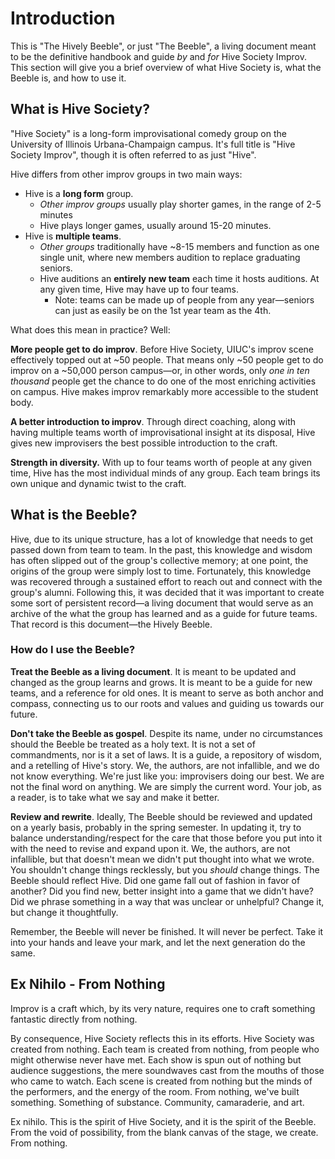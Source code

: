 # Introduction

This is "The Hively Beeble", or just "The Beeble", a living document meant to be the definitive handbook and guide *by* and *for* Hive Society Improv. This section will give you a brief overview of what Hive Society is, what the Beeble is, and how to use it.

## What is Hive Society?

"Hive Society" is a long-form improvisational comedy group on the University of Illinois Urbana-Champaign campus. It's full title is "Hive Society Improv", though it is often referred to as just "Hive". 

Hive differs from other improv groups in two main ways:

- Hive is a **long form** group.
  - *Other improv groups* usually play shorter games, in the range of 2-5 minutes
  - Hive plays longer games, usually around 15-20 minutes. 
- Hive is **multiple teams**. 
  - *Other groups* traditionally have ~8-15 members and function as one single unit, where new members audition to replace graduating seniors.
  - Hive auditions an **entirely new team** each time it hosts auditions. At any given time, Hive may have up to four teams. 
    - Note: teams can be made up of people from any year—seniors can just as easily be on the 1st year team as the 4th.

What does this mean in practice? Well:

**More people get to do improv**. Before Hive Society, UIUC's improv scene effectively topped out at ~50 people. That means only ~50 people  get to do improv on a ~50,000 person campus—or, in other words, only *one in ten thousand* people get the chance to do one of the most enriching activities on campus. Hive makes improv remarkably more accessible to the student body.

**A better introduction to improv**. Through direct coaching, along with having multiple teams worth of improvisational insight at its disposal, Hive gives new improvisers the best possible introduction to the craft.

**Strength in diversity.** With up to four teams worth of people at any given time, Hive has the most individual minds of any group. Each team brings its own unique and dynamic twist to the craft.

## What is the Beeble?
Hive, due to its unique structure, has a lot of knowledge that needs to get passed down from team to team. In the past, this knowledge and wisdom has often slipped out of the group's collective memory; at one point, the origins of the group were simply lost to time. Fortunately, this knowledge was recovered through a sustained effort to reach out and connect with the group's alumni. Following this, it was decided that it was important to create some sort of persistent record—a living document that would serve as an archive of the what the group has learned and as a guide for future teams. That record is this document—the Hively Beeble.

### How do I use the Beeble?
**Treat the Beeble as a living document**. It is meant to be updated and changed as the group learns and grows. It is meant to be a guide for new teams, and a reference for old ones. It is meant to serve as both anchor and compass, connecting us to our roots and values and guiding us towards our future. 

**Don't take the Beeble as gospel**. Despite its name, under no circumstances should the Beeble be treated as a holy text. It is not a set of commandments, nor is it a set of laws. It is a guide, a repository of wisdom, and a retelling of Hive's story. We, the authors, are not infallible, and we do not know everything. We're just like you: improvisers doing our best. We are not the final word on anything. We are simply the current word. Your job, as a reader, is to take what we say and make it better.

**Review and rewrite**. Ideally, The Beeble should be reviewed and updated on a yearly basis, probably in the spring semester. In updating it, try to balance understanding/respect for the care that those before you put into it with the need to revise and expand upon it. We, the authors, are not infallible, but that doesn't mean we didn't put thought into what we wrote. You shouldn't change things recklessly, but you *should* change things. The Beeble should reflect Hive. Did one game fall out of fashion in favor of another? Did you find new, better insight into a game that we didn't have? Did we phrase something in a way that was unclear or unhelpful? Change it, but change it thoughtfully.

Remember, the Beeble will never be finished. It will never be perfect. Take it into your hands and leave your mark, and let the next generation do the same.

## Ex Nihilo - From Nothing

Improv is a craft which, by its very nature, requires one to craft something fantastic directly from nothing. 

By consequence, Hive Society reflects this in its efforts. Hive Society was created from nothing. Each team is created from nothing, from people who might otherwise never have met. Each show is spun out of nothing but audience suggestions, the mere soundwaves cast from the mouths of those who came to watch. Each scene is created from nothing but the minds of the performers, and the energy of the room. From nothing, we've built something. Something of substance. Community, camaraderie, and art. 

Ex nihilo. This is the spirit of Hive Society, and it is the spirit of the Beeble. From the void of possibility, from the blank canvas of the stage, we create. From nothing.

